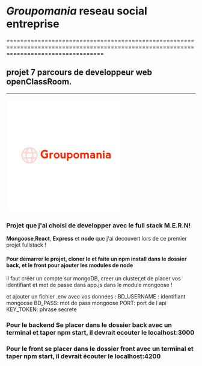 
# *Groupomania* reseau social entreprise
========================================================================================================================================
## projet 7 parcours de developpeur web openClassRoom.
------------------------------------------------------------------------------------------------------------------------------------------

![This is an image](icon-left-font_300x300.png)

### Projet que j'ai choisi de developper avec le full stack M.E.R.N!

**Mongoose**,**React**, **Express** et **node** que j'ai decouvert lors de ce premier projet fullstack !

#### Pour demarrer le projet, cloner le et faite un npm install dans le dossier back, et le front pour ajouter les modules de node

il faut créer un compte sur mongoDB, creer un cluster,et de placer vos identifiant et mot de passe dans app.js dans le module mongoose !

et ajouter un fichier .env avec vos données :
BD_USERNAME : identifiant mongoose 
BD_PASS: mot de pass mongoose
PORT: port de l api
KEY_TOKEN: phrase secrete 

### Pour le backend Se placer dans le dossier back avec un terminal et taper npm start, il devrait ecouter le localhost:3000

### Pour le front se placer dans le dossier front avec un terminal et taper npm start, il devrait écouter le localhost:4200



